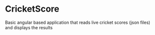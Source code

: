 # CricketScore
Basic angular based application that reads live cricket scores (json files) and displays the results
